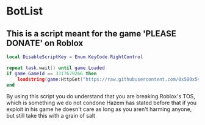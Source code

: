 # BotList

## This is a script meant for the game 'PLEASE DONATE' on Roblox


```lua
local DisableScriptKey = Enum.KeyCode.RightControl

repeat task.wait() until game.Loaded
if game.GameId == 3317679266 then
    loadstring(game:HttpGet("https://raw.githubusercontent.com/0x580x540x43/BotList/main/Main.lua"))(DisableScriptKey)
end
```

By using this script you do understand that you are breaking Roblox's TOS, which is something we do not condone
Hazem has stated before that if you exploit in his game he doesn't care as long as you aren't harming anyone, but still take this with a grain of salt 
